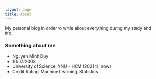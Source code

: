 ```yaml
---
layout: page
title: About
---
```


My personal blog in order to wrtie about everything during my study and life.

### Something about me

- Nguyen Minh Duy
- 10/07/2003
- University of Science, VNU - HCM (2021 till now)
- Credit Rating, Machine Learning, Statistics




